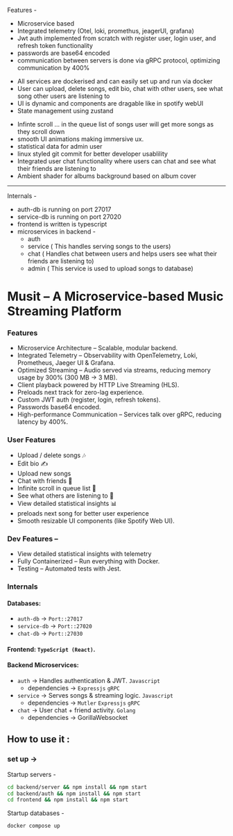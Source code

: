 Features -
- Microservice based
- Integrated telemetry (Otel, loki, promethus, jeagerUI, grafana)
- Jwt auth implemented from scratch with register user, login user, and refresh token functionality
- passwords are base64 encoded
- communication between servers is done via gRPC protocol, optimizing communication by 400%
<!-- - video/audio is streamd to cliend via http live streaming (HLS) thus reducing load time -->
- All services are dockerised and can easily set up and run via docker
- User can upload, delete songs, edit bio, chat with other users, see what song other users are listening to
- UI is dynamic and components are dragable like in spotify webUI
- State management using zustand
<!-- - Tests implemented using jest -->
<!-- - using webpack and bable for js optimization -->
<!-- - Testing in ci/cd using github actions -->
- Infinte scroll ... in the queue list of songs user will get more songs as they scroll down
- smooth UI animations making immersive ux.
- statistical data for admin user
- linux styled git commit for better developer usablility
- Integrated user chat functionality where users can chat and see what their friends are listening to
- Ambient shader for albums background based on album cover
<!-- - Global Search in frontend with `command + k` which has `lazyload` functionality so that app doesn't get blocked -->
<!-- - create a link to invite/add friend to your friend list -->
---
Internals -
- auth-db is running on port 27017
- service-db is running on port 27020
- frontend is written is typescript
- microservices in backend - 
    - auth 
    - service ( This handles serving songs to the users)
    - chat ( Handles chat between users and helps users see what their friends are listening to)
    - admin ( This service is used to upload songs to database)


# Musit – A Microservice-based Music Streaming Platform
### Features
- Microservice Architecture – Scalable, modular backend.
- Integrated Telemetry – Observability with OpenTelemetry, Loki, Prometheus, Jaeger UI & Grafana.
- Optimized Streaming – Audio served via streams, reducing memory usage by 300% (300 MB → 3 MB).
- Client playback powered by HTTP Live Streaming (HLS).
- Preloads next track for zero-lag experience.
- Custom JWT auth (register, login, refresh tokens).
- Passwords base64 encoded.
- High-performance Communication – Services talk over gRPC, reducing latency by 400%.
### User Features
- Upload / delete songs 🎶
- Edit bio ✍️
- Upload new songs
- Chat with friends 💬
- Infinite scroll in queue list 🔄
- See what others are listening to 👀
- View detailed statistical insights 📊
- preloads next song for better user experience
- Smooth resizable UI components (like Spotify Web UI).

### Dev Features –
- View detailed statistical insights with telemetry
- Fully Containerized – Run everything with Docker.
- Testing – Automated tests with Jest.

### Internals
#### Databases:
- `auth-db` → `Port::27017`
- `service-db` → `Port::27020`
- `chat-db` → `Port::27030`

####  Frontend: `TypeScript (React)`.

#### Backend Microservices:
- `auth` → Handles authentication & JWT. `Javascript`
    - dependencies -> `Expressjs` `gRPC`
- `service` → Serves songs & streaming logic. `Javascript`
    - dependencies -> `Mutler` `Expressjs` `gRPC`
- `chat` → User chat + friend activity. `Golang`
    - dependencies -> GorillaWebsocket 
<!-- - `admin` → Upload & manage songs. `Javascript` -->



## How to use it :

### set up ->
Startup servers - 
```bash
cd backend/server && npm install && npm start
cd backend/auth && npm install && npm start
cd frontend && npm install && npm start
```
Startup databases - 
```zsh
docker compose up
```

<!-- 
#### TODO Learning for me - 
- what is populate, push, pull, aggregate function in mongodb?
- how does ref works in mongodb?
- how exactly does gRPC works? also learn its internals 
- Learn how these event listeners work -> audio.addEventListener("timeupdate", updateTime) && audio.removeEventListener("loadedmetadata", updateDuration)
-->


<!-- npm install @opentelemetry/sdk-node \
  @opentelemetry/api \
  @opentelemetry/auto-instrumentations-node \
  @opentelemetry/sdk-metrics \
  @opentelemetry/sdk-trace-node \
  @opentelemetry/resources \
  @opentelemetry/semantic-conventions -->